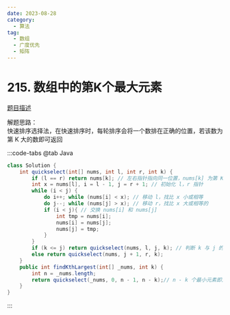 ```yaml
---
date: 2023-08-28
category: 
  - 算法
tag: 
  - 数组
  - 广度优先
  - 矩阵
---
```


# 215. 数组中的第K个最大元素

<Badge text="中等" type="warning" vertical="middle" />

[题目描述](https://leetcode.cn/problems/kth-largest-element-in-an-array/description/?envType=study-plan-v2&envId=leetcode-75)

解题思路：  
快速排序选择法，在快速排序时，每轮排序会将一个数排在正确的位置，若该数为第 K 大的数即可返回

:::code-tabs
@tab Java
```java
class Solution {
    int quickselect(int[] nums, int l, int r, int k) {
        if (l == r) return nums[k]; // 左右指针指向同一位置，nums[k] 为第 K 小的数
        int x = nums[l], i = l - 1, j = r + 1; // 初始化 l，r 指针
        while (i < j) {
            do i++; while (nums[i] < x); // 移动 l，找比 x 小或相等
            do j--; while (nums[j] > x); // 移动 r，找比 x 大或相等的
            if (i < j){ // 交换 nums[i] 和 nums[j]
                int tmp = nums[i];
                nums[i] = nums[j];
                nums[j] = tmp;
            }
        }
        if (k <= j) return quickselect(nums, l, j, k); // 判断 k 与 j 的位置
        else return quickselect(nums, j + 1, r, k);
    }
    public int findKthLargest(int[] _nums, int k) {
        int n = _nums.length;
        return quickselect(_nums, 0, n - 1, n - k);// n - k 个最小元素即为第 k 个最大元素
    }
}
```
:::